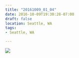 ```yaml
---
title: "20161009_01_04"
date: 2016-10-09T19:30:28-07:00
draft: false
location: Seattle, WA
tags:
- Seattle, WA

---
```

![](https://d17enza3bfujl8.cloudfront.net/20161009_01_04.jpg)
